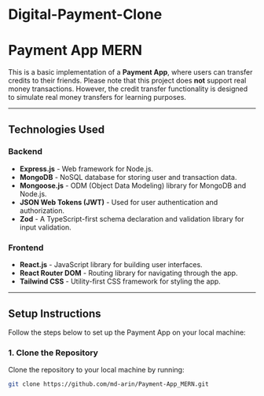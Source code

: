 # Digital-Payment-Clone

# Payment App MERN

This is a basic implementation of a **Payment App**, where users can transfer credits to their friends. Please note that this project does **not** support real money transactions. However, the credit transfer functionality is designed to simulate real money transfers for learning purposes.

---

## Technologies Used

### Backend
- **Express.js** - Web framework for Node.js.
- **MongoDB** - NoSQL database for storing user and transaction data.
- **Mongoose.js** - ODM (Object Data Modeling) library for MongoDB and Node.js.
- **JSON Web Tokens (JWT)** - Used for user authentication and authorization.
- **Zod** - A TypeScript-first schema declaration and validation library for input validation.

### Frontend
- **React.js** - JavaScript library for building user interfaces.
- **React Router DOM** - Routing library for navigating through the app.
- **Tailwind CSS** - Utility-first CSS framework for styling the app.

---

## Setup Instructions

Follow the steps below to set up the Payment App on your local machine:

### 1. Clone the Repository
Clone the repository to your local machine by running:
```bash
git clone https://github.com/md-arin/Payment-App_MERN.git
